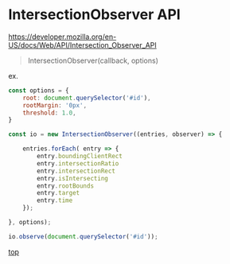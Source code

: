 # IntersectionObserver API
https://developer.mozilla.org/en-US/docs/Web/API/Intersection_Observer_API


> IntersectionObserver(callback, options)


ex.

```js
const options = {
    root: document.querySelector('#id'),
    rootMargin: '0px',
    threshold: 1.0,
}

const io = new IntersectionObserver((entries, observer) => {

    entries.forEach( entry => {
        entry.boundingClientRect
        entry.intersectionRatio
        entry.intersectionRect
        entry.isIntersecting
        entry.rootBounds
        entry.target
        entry.time
    });

}, options);

io.observe(document.querySelector('#id'));
```


[top](#)
